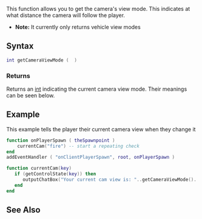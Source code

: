 This function allows you to get the camera's view mode. This indicates at what distance the camera will follow the player.

-   **Note:** It currently only returns vehicle view modes

Syntax
------

``` lua
int getCameraViewMode (  )
```

### Returns

Returns an [int](/docs/int.md "wikilink") indicating the current camera view mode. Their meanings can be seen below.

Example
-------

This example tells the player their current camera view when they change it

``` lua
function onPlayerSpawn ( theSpawnpoint )
    currentCam("fire") -- start a repeating check
end
addEventHandler ( "onClientPlayerSpawn", root, onPlayerSpawn )

function currentCam(key)
   if (getControlState(key)) then
      outputChatBox("Your current cam view is: "..getCameraViewMode()..".")
   end
end
```

See Also
--------
